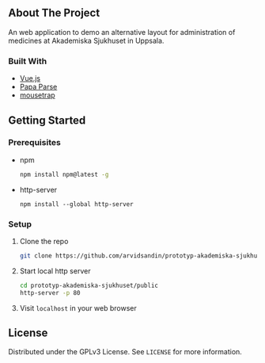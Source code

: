 ## About The Project

An web application to demo an alternative layout for administration of medicines at Akademiska Sjukhuset in Uppsala.


### Built With

* [Vue.js](https://vuejs.org/)
* [Papa Parse](https://github.com/mholt/PapaParse)
* [mousetrap](craig.is/killing/mice)


## Getting Started

### Prerequisites

* npm
    ```sh
    npm install npm@latest -g
    ```
* http-server
    ```
    npm install --global http-server
    ```

### Setup

1. Clone the repo
   ```sh
   git clone https://github.com/arvidsandin/prototyp-akademiska-sjukhuset.git
   ```
2. Start local http server
   ```sh
   cd prototyp-akademiska-sjukhuset/public
   http-server -p 80
   ```
4. Visit `localhost` in your web browser

## License

Distributed under the GPLv3 License. See `LICENSE` for more information.
